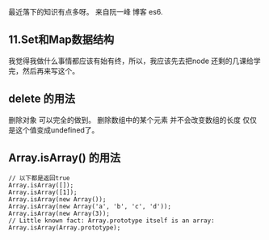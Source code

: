 最近落下的知识有点多呀。
来自阮一峰 博客 es6.

## 11.Set和Map数据结构
我觉得我做什么事情都应该有始有终，所以，我应该先去把node 还剩的几课给学完，然后再来写这个。

## delete 的用法
删除对象 可以完全的做到。
删除数组中的某个元素 并不会改变数组的长度 仅仅是这个值变成undefined了。

## Array.isArray() 的用法
```
// 以下都是返回true
Array.isArray([]);
Array.isArray([1]);
Array.isArray(new Array());
Array.isArray(new Array('a', 'b', 'c', 'd'));
Array.isArray(new Array(3));
// Little known fact: Array.prototype itself is an array:
Array.isArray(Array.prototype); 
```



